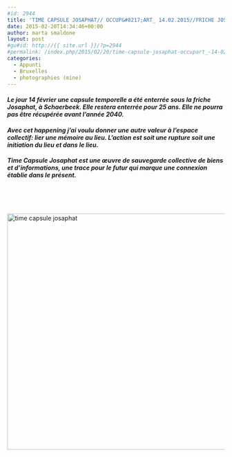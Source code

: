 ```yaml
---
#id: 2944
title: 'TIME CAPSULE JOSAPHAT// OCCUP&#8217;ART_ 14.02.2015//FRICHE JOSAPHAT'
date: 2015-02-20T14:34:46+00:00
author: marta smaldone
layout: post
#gu#id: http://{{ site.url }}/?p=2944
#permalink: /index.php/2015/02/20/time-capsule-josaphat-occupart_-14-02-2015friche-josaphat/
categories:
  - Appunti
  - Bruxelles
  - photographies (mine)
---
```

<h4 style="text-align: left;">
  <em>Le jour 14 février une capsule temporelle a été enterrée sous la friche Josaphat, à Schaerbeek. Elle restera enterrée pour 25 ans. Elle ne pourra pas être récupérée avant l’année 2040.</em>
</h4>

<h4 style="text-align: left;">
  <em>Avec cet happening j&#8217;ai voulu donner une autre valeur à l’espace collectif: lier une mémoire au lieu. L’action est soit une rupture soit une initiation du lieu et dans le lieu.</em>
</h4>

<div id="timecapsulejosaphat.head.142343083875" class="text resizable object">
  <h4 style="text-align: left;">
    <em>Time Capsule Josaphat est une œuvre de sauvegarde collective de biens et d’informations, une trace pour le futur qui marque une connexion établie dans le présent.</em>
  </h4>
</div>

&nbsp;

&nbsp;

<div id="timecapsulejosaphat.head.142343083875" class="text resizable object">
  <p style="text-align: left;">
    <a href="http://{{ site.url }}/index.php/time-capsule-josaphat-bxl_-14-02-2015friche-josaphat/ok/"><img class="aligncenter wp-image-3179 size-full" src="{{ site.url }}/images/uploads/2016/09/ok.jpg" alt="time capsule josaphat" width="958" height="548" srcset="{{ site.url }}/images/uploads/2016/09/ok.jpg 958w, {{ site.url }}/images/uploads/2016/09/ok-300x172.jpg 300w, {{ site.url }}/images/uploads/2016/09/ok-768x439.jpg 768w" sizes="(max-width: 958px) 100vw, 958px" /></a>
  </p>
</div>
